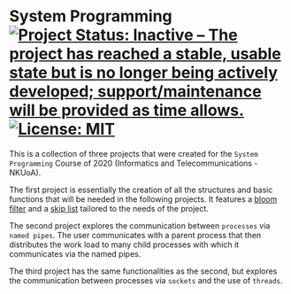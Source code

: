 # System Programming [![Project Status: Inactive – The project has reached a stable, usable state but is no longer being actively developed; support/maintenance will be provided as time allows.](https://www.repostatus.org/badges/latest/inactive.svg)](https://www.repostatus.org/#inactive) [![License: MIT](https://img.shields.io/badge/License-MIT-yellow.svg)](https://opensource.org/licenses/MIT)

This is a collection of three projects that were created for the `System Programming` Course of 2020 (Informatics and Telecommunications - NKUoA).

The first project is essentially the creation of all the structures and basic functions that will be needed in the following projects. It features a [bloom filter](https://github.com/konstantinosbakos/bloom_filter) and a [skip list](https://github.com/konstantinosbakos/skip_list) tailored to the needs of the project.

The second project explores the communication between `processes` via `named pipes`. The user communicates with a parent process that then distributes the work load to many child processes with which it communicates via the named pipes.

The third project has the same functionalities as the second, but explores the communication between processes via `sockets` and the use of `threads`.

